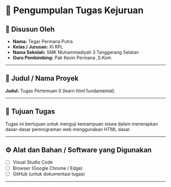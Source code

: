 # 📘 Pengumpulan Tugas Kejuruan

## 👤 Disusun Oleh
- **Nama:** Tegar Permana Putra 
- **Kelas / Jurusan:** XI RPL
- **Nama Sekolah:** SMK Muhammadiyah 3 Tanggerang Selatan
- **Guru Pembimbing:** Pak Kevin Permana ,S.Kom 

---

## 🧩 Judul / Nama Proyek
**Judul:** Tugas Pertemuan 0 (learn html fundamental).

---

## 🎯 Tujuan Tugas
 Tugas ini bertujuan untuk menguji kemampuan siswa dalam menerapkan dasar-dasar pemrograman web menggunakan HTML dasar.

---

## ⚙️ Alat dan Bahan / Software yang Digunakan
- [ ] Visual Studio Code  
- [ ] Browser (Google Chrome / Edge)  
- [ ] GitHub (untuk dokumentasi tugas)   

---
